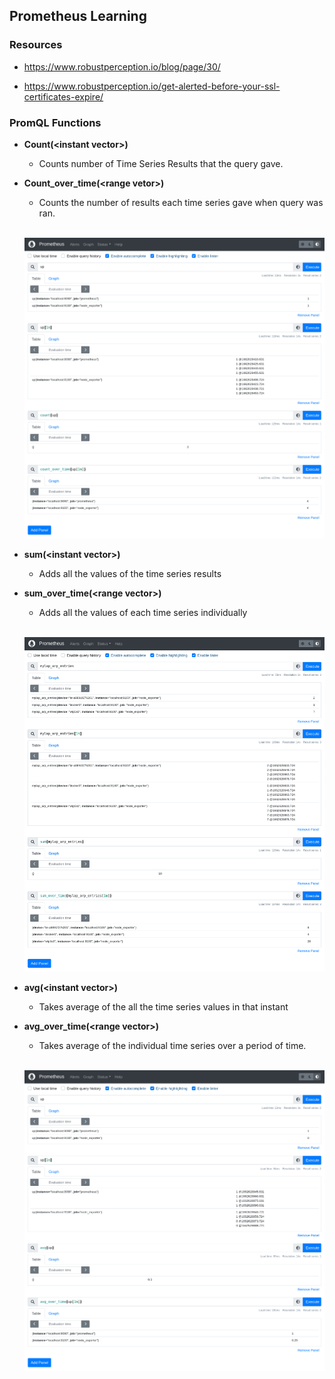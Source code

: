 ## Prometheus Learning

### Resources

- https://www.robustperception.io/blog/page/30/

- https://www.robustperception.io/get-alerted-before-your-ssl-certificates-expire/




### PromQL Functions

- **Count(<instant vector\>)**
    - Counts number of Time Series Results that the query gave.

- **Count_over_time(<range vetor\>)**
    - Counts the number of results each time series gave when query was ran.
    <br>

    ![Count Example](./images/count_example.png)

- **sum(<instant vector\>)**
    - Adds all the values of the time series results

- **sum_over_time(<range vector\>)**
    - Adds all the values of each time series individually
    <br>

    ![Sum Example](./images/sum_example.png)

- **avg(<instant vector\>)**
    - Takes average of the all the time series values in that instant

- **avg_over_time(<range vector\>)**
    - Takes average of the individual time series over a period of time.
    <br>

    ![Average Example](./images/avg_example.png)

